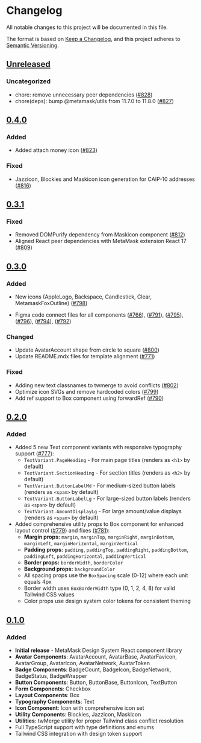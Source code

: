 # Changelog

All notable changes to this project will be documented in this file.

The format is based on [Keep a Changelog](https://keepachangelog.com/en/1.0.0/),
and this project adheres to [Semantic Versioning](https://semver.org/spec/v2.0.0.html).

## [Unreleased]

### Uncategorized

- chore: remove unnecessary peer dependencies ([#828](https://github.com/MetaMask/metamask-design-system/pull/828))
- chore(deps): bump @metamask/utils from 11.7.0 to 11.8.0 ([#827](https://github.com/MetaMask/metamask-design-system/pull/827))

## [0.4.0]

### Added

- Added attach money icon ([#823](https://github.com/MetaMask/metamask-design-system/pull/823))

### Fixed

- Jazzicon, Blockies and Maskicon icon generation for CAIP-10 addresses ([#816](https://github.com/MetaMask/metamask-design-system/pull/816))

## [0.3.1]

### Fixed

- Removed DOMPurify dependency from Maskicon component ([#812](https://github.com/MetaMask/metamask-design-system/pull/812))
- Aligned React peer dependencies with MetaMask extension React 17 ([#809](https://github.com/MetaMask/metamask-design-system/pull/809))

## [0.3.0]

### Added

- New icons (AppleLogo, Backspace, Candlestick, Clear, MetamaskFoxOutline) ([#798](https://github.com/MetaMask/metamask-design-system/pull/798))

- Figma code connect files for all components ([#766](https://github.com/MetaMask/metamask-design-system/pull/766)), ([#791](https://github.com/MetaMask/metamask-design-system/pull/791)), ([#795](https://github.com/MetaMask/metamask-design-system/pull/795)), ([#796](https://github.com/MetaMask/metamask-design-system/pull/796)), ([#794](https://github.com/MetaMask/metamask-design-system/pull/794)), ([#792](https://github.com/MetaMask/metamask-design-system/pull/792))

### Changed

- Update AvatarAccount shape from circle to square ([#800](https://github.com/MetaMask/metamask-design-system/pull/800))
- Update README.mdx files for template alignment ([#771](https://github.com/MetaMask/metamask-design-system/pull/771))

### Fixed

- Adding new text classnames to twmerge to avoid conflicts ([#802](https://github.com/MetaMask/metamask-design-system/pull/802))
- Optimize icon SVGs and remove hardcoded colors ([#799](https://github.com/MetaMask/metamask-design-system/pull/799))
- Add ref support to Box component using forwardRef ([#790](https://github.com/MetaMask/metamask-design-system/pull/790))

## [0.2.0]

### Added

- Added 5 new Text component variants with responsive typography support ([#777](https://github.com/MetaMask/metamask-design-system/pull/777)):
  - `TextVariant.PageHeading` - For main page titles (renders as `<h1>` by default)
  - `TextVariant.SectionHeading` - For section titles (renders as `<h2>` by default)
  - `TextVariant.ButtonLabelMd` - For medium-sized button labels (renders as `<span>` by default)
  - `TextVariant.ButtonLabelLg` - For large-sized button labels (renders as `<span>` by default)
  - `TextVariant.AmountDisplayLg` - For large amount/value displays (renders as `<span>` by default)
- Added comprehensive utility props to Box component for enhanced layout control ([#779](https://github.com/MetaMask/metamask-design-system/pull/779)) and fixes ([#781](https://github.com/MetaMask/metamask-design-system/pull/781)):
  - **Margin props:** `margin`, `marginTop`, `marginRight`, `marginBottom`, `marginLeft`, `marginHorizontal`, `marginVertical`
  - **Padding props:** `padding`, `paddingTop`, `paddingRight`, `paddingBottom`, `paddingLeft`, `paddingHorizontal`, `paddingVertical`
  - **Border props:** `borderWidth`, `borderColor`
  - **Background props:** `backgroundColor`
  - All spacing props use the `BoxSpacing` scale (0-12) where each unit equals 4px
  - Border width uses `BoxBorderWidth` type (0, 1, 2, 4, 8) for valid Tailwind CSS values
  - Color props use design system color tokens for consistent theming

## [0.1.0]

### Added

- **Initial release** - MetaMask Design System React component library
- **Avatar Components**: AvatarAccount, AvatarBase, AvatarFavicon, AvatarGroup, AvatarIcon, AvatarNetwork, AvatarToken
- **Badge Components**: BadgeCount, BadgeIcon, BadgeNetwork, BadgeStatus, BadgeWrapper
- **Button Components**: Button, ButtonBase, ButtonIcon, TextButton
- **Form Components**: Checkbox
- **Layout Components**: Box
- **Typography Components**: Text
- **Icon Component**: Icon with comprehensive icon set
- **Utility Components**: Blockies, Jazzicon, Maskicon
- **Utilities**: twMerge utility for proper Tailwind class conflict resolution
- Full TypeScript support with type definitions and enums
- Tailwind CSS integration with design token support

[Unreleased]: https://github.com/MetaMask/metamask-design-system/compare/@metamask/design-system-react@0.4.0...HEAD
[0.4.0]: https://github.com/MetaMask/metamask-design-system/compare/@metamask/design-system-react@0.3.1...@metamask/design-system-react@0.4.0
[0.3.1]: https://github.com/MetaMask/metamask-design-system/compare/@metamask/design-system-react@0.3.0...@metamask/design-system-react@0.3.1
[0.3.0]: https://github.com/MetaMask/metamask-design-system/compare/@metamask/design-system-react@0.2.0...@metamask/design-system-react@0.3.0
[0.2.0]: https://github.com/MetaMask/metamask-design-system/compare/@metamask/design-system-react@0.1.0...@metamask/design-system-react@0.2.0
[0.1.0]: https://github.com/MetaMask/metamask-design-system/releases/tag/@metamask/design-system-react@0.1.0
